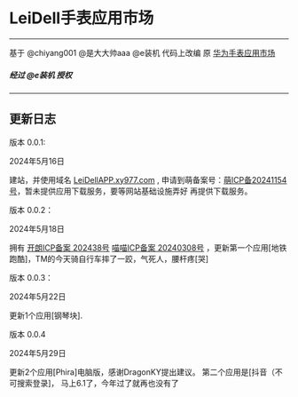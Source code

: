 # LeiDell手表应用市场 

***

基于 @chiyang001 @是大大帅aaa @e装机 代码上改编
原 [华为手表应用市场](https://chiyang001.github.io/APP/ "原版网址")  

##### 经过 @e装机 授权
***

## 更新日志

版本 0.0.1:

2024年5月16日 

建站，并使用域名 [LeiDellAPP.xy977.com](https://LeiDellAPP.xy977.com) , 申请到萌备案号：[萌ICP备20241154号](https://icp.gov.moe/?keyword=20241154)，暂未提供应用下载服务，要等网站基础设施弄好 再提供下载服务。

版本 0.0.2：

2024年5月18日

拥有 <a href="https://icp.kldhsh.top/?id=202438" target="_blank">开朗ICP备案 202438号</a>              <a href="https://icp.k9b.cn/?id=20240308" target="_blank">喵喵ICP备案 20240308号</a>  ，更新第一个应用[地铁跑酷]，TM的今天骑自行车摔了一跤，气死人，腰杆疼[哭]

版本 0.0.3：

2024年5月22日

更新1个应用[钢琴块].


版本 0.0.4 

2024年5月29日

更新2个应用[Phira]电脑版，感谢DragonKY提出建议。
第二个应用是[抖音（不可搜索登录]，
马上6.1了，今年过了就再也没有了